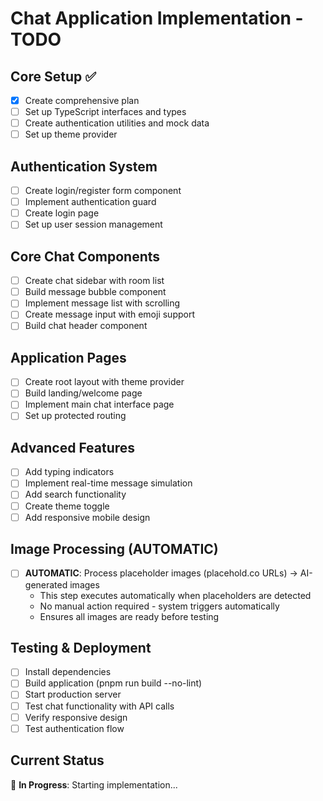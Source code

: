 # Chat Application Implementation - TODO

## Core Setup ✅
- [x] Create comprehensive plan
- [ ] Set up TypeScript interfaces and types
- [ ] Create authentication utilities and mock data
- [ ] Set up theme provider

## Authentication System
- [ ] Create login/register form component
- [ ] Implement authentication guard
- [ ] Create login page
- [ ] Set up user session management

## Core Chat Components
- [ ] Create chat sidebar with room list
- [ ] Build message bubble component
- [ ] Implement message list with scrolling
- [ ] Create message input with emoji support
- [ ] Build chat header component

## Application Pages
- [ ] Create root layout with theme provider
- [ ] Build landing/welcome page
- [ ] Implement main chat interface page
- [ ] Set up protected routing

## Advanced Features
- [ ] Add typing indicators
- [ ] Implement real-time message simulation
- [ ] Add search functionality
- [ ] Create theme toggle
- [ ] Add responsive mobile design

## Image Processing (AUTOMATIC)
- [ ] **AUTOMATIC**: Process placeholder images (placehold.co URLs) → AI-generated images
  - This step executes automatically when placeholders are detected
  - No manual action required - system triggers automatically
  - Ensures all images are ready before testing

## Testing & Deployment
- [ ] Install dependencies
- [ ] Build application (pnpm run build --no-lint)
- [ ] Start production server
- [ ] Test chat functionality with API calls
- [ ] Verify responsive design
- [ ] Test authentication flow

## Current Status
🔄 **In Progress**: Starting implementation...